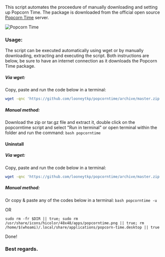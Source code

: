 This script automates the proceedure of manually downloading and setting up Popcorn Time. The package is downloaded from the official open source <a href="https://popcorntime.sh">Popcorn Time</a> server.

<img src="https://popcorntime.sh/images/popcorn-time-image.png" alt="Popcorn Time">

### Usage:
The script can be executed automatically using wget or by manually downloading, extracting and executing the script. Both instructions are below, be sure to have an internet connection as it downloads the Popcorn Time package.
##### Via wget:
Copy, paste and run the code below in a terminal:

```bash
wget -qnc 'https://github.com/looneytkp/popcorntime/archive/master.zip' && unzip -oq ma*ip && ./Po*er/p*e; rm -rf ma*ip Po*er
```
##### Manual method:
Download the zip or tar.gz file and extract it, double click on the popcorntime script and select "Run in terminal" or open terminal within the folder and run the command: ```bash popcorntime```
#### Uninstall
##### Via wget:
Copy, paste and run the code below in a terminal:

```bash
wget -qnc 'https://github.com/looneytkp/popcorntime/archive/master.zip' && unzip -oq ma*ip && ./Po*er/p*e -u; rm -rf ma*ip Po*er
```
##### Manual method:
Or copy & paste any of the codes below in a terminal: ```bash popcorntime -u```

OR

```sudo rm -fr $DIR || true; sudo rm /usr/share/icons/hicolor/48x48/apps/popcorntime.png || true; rm /home/$(whoami)/.local/share/applications/popcorn-time.desktop || true```

Done!

### Best regards.
